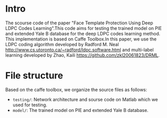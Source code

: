 # Intro
The scourse code of the paper "Face Template Protection Using Deep LDPC Codes Learning".This code aims for testing the trained model on PIE and extended Yale B database for the deep LDPC codes learning method. This implementation is based on Caffe Toolbox.In this paper, we use the LDPC coding algorithm developed by Radford M. Neal http://www.cs.utoronto.ca/~radford/ldpc.software.html and multi-label learning developed by Zhao, Kaili https://github.com/zkl20061823/DRML.
# File structure
Based on the caffe toolbox, we organize the source files as follows:
- `testing/`: Network architecture and sourse code on Matlab which we used for testing.
- `model/`: The trained model on PIE and extended Yale B database.

